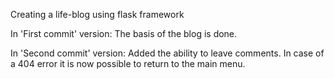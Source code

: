 Creating a life-blog using flask framework

In 'First commit' version:
The basis of the blog is done.

In 'Second commit' version:
Added the ability to leave comments.
In case of a 404 error it is now possible to return to the main menu.
